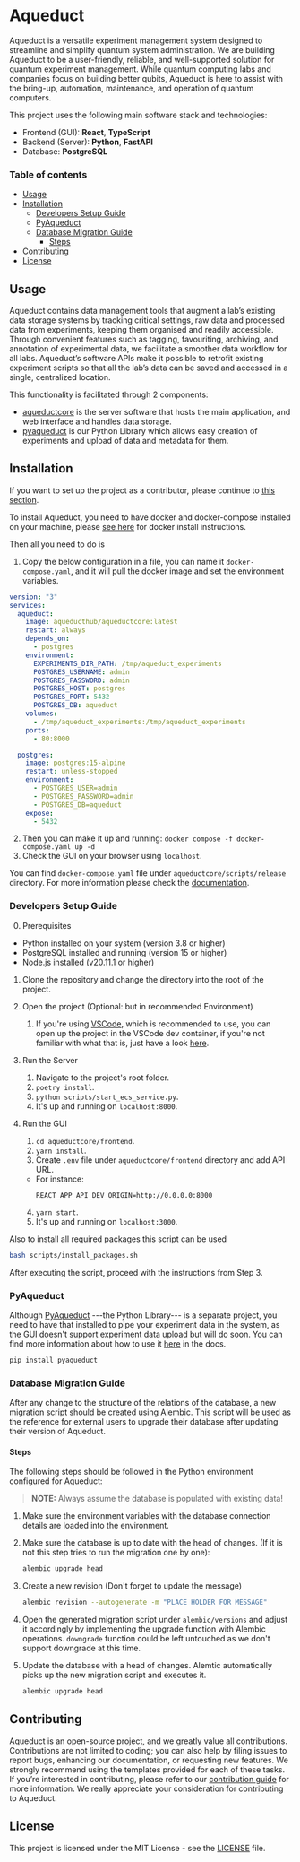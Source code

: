 # Aqueduct

Aqueduct is a versatile experiment management system designed to streamline and simplify quantum system administration.
We are building Aqueduct to be a user-friendly, reliable, and well-supported solution for quantum experiment management. While quantum computing labs and companies focus on building better qubits, Aqueduct is here to assist with the bring-up, automation, maintenance, and operation of quantum computers.

This project uses the following main software stack and technologies:

- Frontend (GUI): **React**, **TypeScript**
- Backend (Server): **Python**, **FastAPI**
- Database: **PostgreSQL**

### Table of contents

- [Usage](#usage)
- [Installation](#installation)
  - [Developers Setup Guide](#developers-setup-guide)
  - [PyAqueduct](#pyaqueduct)
  - [Database Migration Guide](#database-migration-guide)
    - [Steps](#steps)
- [Contributing](#contributing)
- [License](#license)

## Usage

Aqueduct contains data management tools that augment a lab’s existing data storage systems by tracking critical settings, raw data and processed data from experiments, keeping them organised and readily accessible. Through convenient features such as tagging, favouriting, archiving, and annotation of experimental data, we facilitate a smoother data workflow for all labs. Aqueduct’s software APIs make it possible to retrofit existing experiment scripts so that all the lab’s data can be saved and accessed in a single, centralized location.

This functionality is facilitated through 2 components:

- [aqueductcore](https://github.com/AqueductHub/aqueductcore) is the server software that hosts the main application, and web interface and handles data storage.
- [pyaqueduct](https://github.com/AqueductHub/pyaqueduct) is our Python Library which allows easy creation of experiments and upload of data and metadata for them.

## Installation

If you want to set up the project as a contributor, please continue to [this section](#developers-setup-guide).

To install Aqueduct, you need to have docker and docker-compose installed on your machine, please [see here](https://docs.docker.com/compose/gettingstarted) for docker install instructions.

Then all you need to do is

1. Copy the below configuration in a file, you can name it `docker-compose.yaml`, and it will pull the docker image and set the environment variables.

```yaml
version: "3"
services:
  aqueduct:
    image: aqueducthub/aqueductcore:latest
    restart: always
    depends_on:
      - postgres
    environment:
      EXPERIMENTS_DIR_PATH: /tmp/aqueduct_experiments
      POSTGRES_USERNAME: admin
      POSTGRES_PASSWORD: admin
      POSTGRES_HOST: postgres
      POSTGRES_PORT: 5432
      POSTGRES_DB: aqueduct
    volumes:
      - /tmp/aqueduct_experiments:/tmp/aqueduct_experiments
    ports:
      - 80:8000

  postgres:
    image: postgres:15-alpine
    restart: unless-stopped
    environment:
      - POSTGRES_USER=admin
      - POSTGRES_PASSWORD=admin
      - POSTGRES_DB=aqueduct
    expose:
      - 5432
```

2. Then you can make it up and running: `docker compose -f docker-compose.yaml up -d`
3. Check the GUI on your browser using `localhost`.

You can find `docker-compose.yaml` file under `aqueductcore/scripts/release` directory. For more information please check the [documentation](https://aqueducthub.github.io/aqueductcore/main/setup/).

### Developers Setup Guide

0. Prerequisites

- Python installed on your system (version 3.8 or higher)
- PostgreSQL installed and running (version 15 or higher)
- Node.js installed (v20.11.1 or higher)

1. Clone the repository and change the directory into the root of the project.
2. Open the project (Optional: but in recommended Environment)
   1. If you're using [VSCode](https://code.visualstudio.com), which is recommended to use, you can open up the project in the VSCode dev container, if you're not familiar with what that is, just have a look [here](https://code.visualstudio.com/docs/devcontainers/containers#_getting-started).
3. Run the Server

   1. Navigate to the project's root folder.
   2. `poetry install`.
   3. `python scripts/start_ecs_service.py`.
   4. It's up and running on `localhost:8000`.

4. Run the GUI
   1. `cd aqueductcore/frontend`.
   2. `yarn install`.
   3. Create `.env` file under `aqueductcore/frontend` directory and add API URL.
   - For instance:
     ```
     REACT_APP_API_DEV_ORIGIN=http://0.0.0.0:8000
     ```
   4. `yarn start`.
   5. It's up and running on `localhost:3000`.

Also to install all required packages this script can be used

```bash
bash scripts/install_packages.sh
```

After executing the script, proceed with the instructions from Step 3.

### PyAqueduct

Although [PyAqueduct](https://github.com/AqueductHub/pyaqueduct) ---the Python Library--- is a separate project, you need to have that installed to pipe your experiment data in the system, as the GUI doesn't support experiment data upload but will do soon. You can find more information about how to use it [here](https://aqueducthub.github.io/aqueductcore/main/getting-started/) in the docs.

```bash
pip install pyaqueduct
```

### Database Migration Guide

After any change to the structure of the relations of the database, a new migration script should be created using Alembic. This script will be used as the reference for external users to upgrade their database after updating their version of Aqueduct.

#### Steps

The following steps should be followed in the Python environment configured for Aqueduct:

> **NOTE:** Always assume the database is populated with existing data!

1. Make sure the environment variables with the database connection details are loaded into the environment.

2. Make sure the database is up to date with the head of changes. (If it is not this step tries to run the migration one by one):

   ```sh
   alembic upgrade head
   ```

3. Create a new revision (Don't forget to update the message)

   ```sh
   alembic revision --autogenerate -m "PLACE HOLDER FOR MESSAGE"
   ```

4. Open the generated migration script under `alembic/versions` and adjust it accordingly by implementing the upgrade function with Alembic operations. `downgrade` function could be left untouched as we don't support downgrade at this time.

5. Update the database with a head of changes. Alemtic automatically picks up the new migration script and executes it.

   ```sh
   alembic upgrade head
   ```

## Contributing

Aqueduct is an open-source project, and we greatly value all contributions. Contributions are not limited to coding; you can also help by filing issues to report bugs, enhancing our documentation, or requesting new features. We strongly recommend using the templates provided for each of these tasks. If you’re interested in contributing, please refer to our [contribution guide](/CONTRIBUTING.md) for more information. We really appreciate your consideration for contributing to Aqueduct.

## License

This project is licensed under the MIT License - see the [LICENSE](/LICENSE) file.

